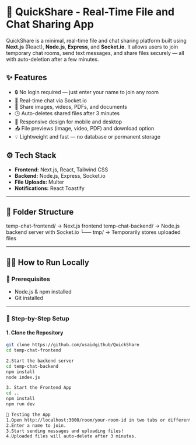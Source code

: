 # 🚀 QuickShare - Real-Time File and Chat Sharing App

QuickShare is a minimal, real-time file and chat sharing platform built using **Next.js** (React), **Node.js**, **Express**, and **Socket.io**. It allows users to join temporary chat rooms, send text messages, and share files securely — all with auto-deletion after a few minutes.

## ✨ Features

- 🔒 No login required — just enter your name to join any room
- 💬 Real-time chat via Socket.io
- 📎 Share images, videos, PDFs, and documents
- 🕒 Auto-deletes shared files after 3 minutes
- 📱 Responsive design for mobile and desktop
- 📤 File previews (image, video, PDF) and download option
- 💡 Lightweight and fast — no database or permanent storage

## ⚙️ Tech Stack

- **Frontend:** Next.js, React, Tailwind CSS
- **Backend:** Node.js, Express, Socket.io
- **File Uploads:** Multer
- **Notifications:** React Toastify

---

## 📁 Folder Structure
temp-chat-frontend/ → Next.js frontend
temp-chat-backend/ → Node.js backend server with Socket.io
└── tmp/ → Temporarily stores uploaded files

---

## 🧑‍💻 How to Run Locally

### 🔧 Prerequisites

- Node.js & npm installed
- Git installed

---

### 🚀 Step-by-Step Setup

#### 1. Clone the Repository

```bash
git clone https://github.com/usaidgithub/QuickShare
cd temp-chat-frontend

2.Start the backend server
cd temp-chat-backend
npm install
node index.js

3. Start the Frontend App
cd ..
npm install
npm run dev

🧪 Testing the App
1.Open http://localhost:3000/room/your-room-id in two tabs or different devices.
2.Enter a name to join.
3.Start sending messages and uploading files!
4.Uploaded files will auto-delete after 3 minutes.

